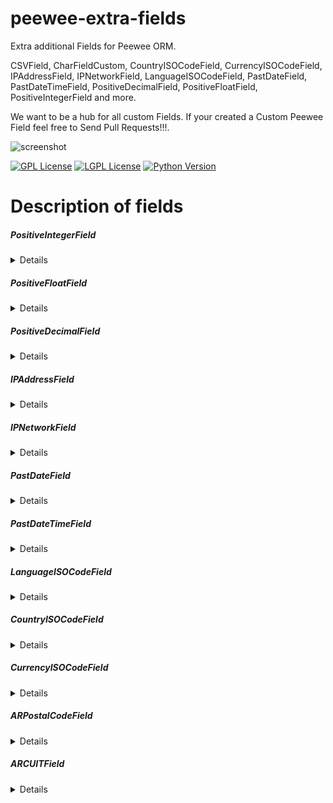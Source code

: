 # peewee-extra-fields

Extra additional Fields for Peewee ORM.  

CSVField, CharFieldCustom, CountryISOCodeField, CurrencyISOCodeField, IPAddressField, IPNetworkField, LanguageISOCodeField, PastDateField, PastDateTimeField, PositiveDecimalField, PositiveFloatField, PositiveIntegerField and more.

We want to be a hub for all custom Fields. If your created a Custom Peewee Field feel free to Send Pull Requests!!!.

![screenshot](https://source.unsplash.com/IClZBVw5W5A/800x400 "https://unsplash.com/@toddquackenbush")

[![GPL License](http://img.shields.io/badge/license-GPL-blue.svg)](http://opensource.org/licenses/GPL-3.0)
[![LGPL License](http://img.shields.io/badge/license-LGPL-blue.svg)](http://opensource.org/licenses/LGPL-3.0)
[![Python Version](https://img.shields.io/badge/Python-3-brightgreen.svg)](http://python.org)


# Description of fields

##### PositiveIntegerField
<details>

`peewee_extra_fields.PositiveIntegerField()`

**Description:** `IntegerField` subclass but only accepts **Positive** values (>= 0).

**Arguments:** None.

**Keyword Arguments:** None.

**Returns:** `int`.

**Source Code file:** https://github.com/juancarlospaco/peewee-extra-fields/blob/master/peewee_extra_fields.py

| State              | OS          | Description |
| ------------------ |:-----------:| -----------:|
| :white_check_mark: | **Linux**   | Works Ok    |
| :white_check_mark: | **Os X**    | Works Ok    |
| :white_check_mark: | **Windows** | Works Ok    |

**Usage Example:**

```python
>>> from peewee_extra_fields import PositiveIntegerField
>>> PositiveIntegerField().db_value(1)
1
>>> PositiveIntegerField().db_value(0)
0
>>> PositiveIntegerField().db_value(-1)
Traceback (most recent call last):
  File "<stdin>", line 1, in <module>

ValueError: PositiveIntegerField Value is not a Positive Integer (valid values must be Integers >=0): -1.

```
</details>


##### PositiveFloatField
<details>

`peewee_extra_fields.PositiveFloatField(round_by: int=None)`

**Description:** `FloatField` subclass but only accepts **Positive** values (>= 0).
Optionally it can round Floats using Pythons `round()` with `round_by` integer argument.

**Arguments:**
- `round()` round `float` using Pythons `round()`, optional, defaults to `None`, integer type, positive value.

**Keyword Arguments:** None.

**Returns:** `float`.

**Source Code file:** https://github.com/juancarlospaco/peewee-extra-fields/blob/master/peewee_extra_fields.py

| State              | OS          | Description |
| ------------------ |:-----------:| -----------:|
| :white_check_mark: | **Linux**   | Works Ok    |
| :white_check_mark: | **Os X**    | Works Ok    |
| :white_check_mark: | **Windows** | Works Ok    |

**Usage Example:**

```python
>>> from peewee_extra_fields import PositiveFloatField
>>> PositiveFloatField().db_value(1.0)
1.0
>>> PositiveFloatField().db_value(0.0)
0.0
>>> PositiveFloatField().db_value(-1.0)
Traceback (most recent call last):
  File "<stdin>", line 1, in <module>

ValueError: PositiveFloatField Value is not a Positive Float (valid values must be Floats >=0): -1.0.

>>> PositiveFloatField(round_by=2).db_value(1.123456789)
1.12
>>> PositiveFloatField(round_by=4).db_value(1.123456789)
1.1235
>>> PositiveFloatField(round_by=-2).db_value(1.123456789)
Traceback (most recent call last):
  File "<stdin>", line 1, in <module>

ValueError: PositiveFloatField 'round_by' argument is not a Non-Zero Positive Integer number (valid values must be Integers > 0): -2.

```
</details>


##### PositiveDecimalField
<details>

`peewee_extra_fields.PositiveDecimalField(round_by: int=None)`

**Description:** `DecimalField` subclass but only accepts **Positive** values (>= 0).

**Arguments:**
- `round()` round `decimal.Decimal` using Pythons `Decimal().quantize().normalize()`, optional, defaults to `None`, integer type, positive value.

**Keyword Arguments:** None.

**Returns:** `decimal.Decimal`.

**Source Code file:** https://github.com/juancarlospaco/peewee-extra-fields/blob/master/peewee_extra_fields.py

| State              | OS          | Description |
| ------------------ |:-----------:| -----------:|
| :white_check_mark: | **Linux**   | Works Ok    |
| :white_check_mark: | **Os X**    | Works Ok    |
| :white_check_mark: | **Windows** | Works Ok    |

**Usage Example:**

```python
>>> from peewee_extra_fields import PositiveDecimalField
>>> from decimal import Decimal
>>> PositiveDecimalField().db_value(Decimal("1.0"))
Decimal('1.0')
>>> PositiveDecimalField().db_value(Decimal("0.0"))
Decimal('0.0')
>>> PositiveDecimalField().db_value(Decimal("-1.0"))
Traceback (most recent call last):
  File "<stdin>", line 1, in <module>

ValueError: PositiveDecimalField Value is not a Positive Decimal (valid values must be Decimals >=0): -1.0.

>>> PositiveDecimalField(round_by=2).db_value(Decimal("1.123456789"))
Decimal('1.12')
>>> PositiveDecimalField(round_by=4).db_value(Decimal("1.123456789"))
Decimal('1.1235')
>>> PositiveDecimalField(round_by=-2).db_value(Decimal("1.123456789"))
Traceback (most recent call last):
  File "<stdin>", line 1, in <module>

ValueError: PositiveDecimalField 'round_by' argument is not a Non-Zero Positive Integer numbers (valid values must be Integers > 0): -2.

```
</details>


##### IPAddressField
<details>

`peewee_extra_fields.IPAddressField()`

**Description:** `CharField` subclass but only accepts **IP Addresses** values (IPv4 & IPv6).

**Arguments:** None.

**Keyword Arguments:** None.

**Returns:** `IPv4Address` or `IPv6Address`.

**Source Code file:** https://github.com/juancarlospaco/peewee-extra-fields/blob/master/peewee_extra_fields.py

| State              | OS          | Description |
| ------------------ |:-----------:| -----------:|
| :white_check_mark: | **Linux**   | Works Ok    |
| :white_check_mark: | **Os X**    | Works Ok    |
| :white_check_mark: | **Windows** | Works Ok    |

**Usage Example:**

```python
>>> from peewee_extra_fields import IPAddressField
>>> IPAddressField().db_value("127.0.0.1")
'127.0.0.1'
>>> IPAddressField().db_value("::1")
'::1'
>>> IPAddressField().db_value("10.0.0.1")
'10.0.0.1'
>>> IPAddressField().db_value("10.0.256")
Traceback (most recent call last):
  File "<stdin>", line 1, in <module>

ValueError: IPAddressField Value string is not a Valid IP v4 or v6 Address (valid values must be a valid <class 'ipaddress.IPv4Address'>): 10.0.256 --> '10.0.256' does not appear to be an IPv4 or IPv6 address.

>>> IPAddressField().db_value("a.b.c")
Traceback (most recent call last):
  File "<stdin>", line 1, in <module>

ValueError: IPAddressField Value string is not a Valid IP v4 or v6 Address (valid values must be a valid <class 'ipaddress.IPv4Address'>): a.b.c --> 'a.b.c' does not appear to be an IPv4 or IPv6 address.

>>> IPAddressField().python_value("::1")
IPv6Address('::1')
>>> IPAddressField().python_value("172.16.0.1")
IPv4Address('172.16.0.1')
```
</details>



##### IPNetworkField
<details>

`peewee_extra_fields.IPNetworkField()`

**Description:** `CharField` subclass but only accepts **IP Networks** values (IPv4 & IPv6).

**Arguments:** None.

**Keyword Arguments:** None.

**Returns:** `IPv4Network` or `IPv6Network`.

**Source Code file:** https://github.com/juancarlospaco/peewee-extra-fields/blob/master/peewee_extra_fields.py

| State              | OS          | Description |
| ------------------ |:-----------:| -----------:|
| :white_check_mark: | **Linux**   | Works Ok    |
| :white_check_mark: | **Os X**    | Works Ok    |
| :white_check_mark: | **Windows** | Works Ok    |

**Usage Example:**

```python
>>> from peewee_extra_fields import IPNetworkField
>>> IPNetworkField().db_value("10.0.0.0")
'10.0.0.0'
>>> IPNetworkField().db_value("10.0.0.0/23")
'10.0.0.0/23'
>>> IPNetworkField().db_value("256.0.0.0/23")
Traceback (most recent call last):
  File "<stdin>", line 1, in <module>

ValueError: IPNetworkField Value string is not a Valid IP v4 or v6 Network (valid values must be a valid <class 'ipaddress.IPv4Network'>): 256.0.0.0/23 --> '256.0.0.0/23' does not appear to be an IPv4 or IPv6 network.

>>> IPNetworkField().python_value("10.0.0.0/23")
IPv4Network('10.0.0.0/23')
```
</details>


##### PastDateField
<details>

`peewee_extra_fields.PastDateField()`

**Description:** `DateField` subclass but only accepts dates **Not on the Future** values.
Past is Ok, Present is Ok, Future is Not Ok.
Most of times you need Dates on the Past, eg. your Birthday cant be in the Future.

**Arguments:** None.

**Keyword Arguments:** None.

**Returns:** `date`.

**Source Code file:** https://github.com/juancarlospaco/peewee-extra-fields/blob/master/peewee_extra_fields.py

| State              | OS          | Description |
| ------------------ |:-----------:| -----------:|
| :white_check_mark: | **Linux**   | Works Ok    |
| :white_check_mark: | **Os X**    | Works Ok    |
| :white_check_mark: | **Windows** | Works Ok    |

**Usage Example:**

```python
>>> from peewee_extra_fields import PastDateField
>>> from datetime import date
>>> PastDateField().db_value(date(year=2010, month=1, day=1))
datetime.date(2010, 1, 1)
>>> PastDateField().db_value(date(year=2017, month=1, day=1))
datetime.date(2017, 1, 1)
>>> PastDateField().db_value(date(year=2020, month=1, day=1))
Traceback (most recent call last):
  File "<stdin>", line 1, in <module>

ValueError: PastDateField Dates Value is not in the Past (valid values must be in the Past): 2020-01-01.

```
</details>


##### PastDateTimeField
<details>

`peewee_extra_fields.PastDateTimeField()`

**Description:** `DateTimeField` subclass but only accepts dates **Not on the Future** values.
Past is Ok, Present is Ok, Future is Not Ok.
Most of times you need DateTimes on the Past, eg. your Birthday cant be in the Future.

**Arguments:** None.

**Keyword Arguments:** None.

**Returns:** `datetime`.

**Source Code file:** https://github.com/juancarlospaco/peewee-extra-fields/blob/master/peewee_extra_fields.py

| State              | OS          | Description |
| ------------------ |:-----------:| -----------:|
| :white_check_mark: | **Linux**   | Works Ok    |
| :white_check_mark: | **Os X**    | Works Ok    |
| :white_check_mark: | **Windows** | Works Ok    |

**Usage Example:**

```python
>>> from peewee_extra_fields import PastDateTimeField
>>> from datetime import datetime
>>> PastDateTimeField().db_value(datetime(year=2010, month=1, day=1))
datetime.datetime(2010, 1, 1, 0, 0)
>>> PastDateTimeField().db_value(datetime(year=2017, month=1, day=1))
datetime.datetime(2017, 1, 1, 0, 0)
>>> PastDateTimeField().db_value(datetime(year=2020, month=1, day=1))
Traceback (most recent call last):
  File "<stdin>", line 1, in <module>

ValueError: PastDateTimeField Dates & Times Value is not in the Past (valid values must be in the Past): 2020-01-01 00:00:00.

```
</details>



##### LanguageISOCodeField
<details>

`peewee_extra_fields.LanguageISOCodeField()`

**Description:** `FixedCharField` subclass but only accepts **Language ISO Code** values (ISO-639_1).
Uses hardcoded `max_length = 2`.

**Arguments:** None.

**Keyword Arguments:** None.

**Returns:** `collections.namedtuple`.

**Source Code file:** https://github.com/juancarlospaco/peewee-extra-fields/blob/master/peewee_extra_fields.py

| State              | OS          | Description |
| ------------------ |:-----------:| -----------:|
| :white_check_mark: | **Linux**   | Works Ok    |
| :white_check_mark: | **Os X**    | Works Ok    |
| :white_check_mark: | **Windows** | Works Ok    |

**Usage Example:**

```python
>>> from peewee_extra_fields import LanguageISOCodeField
>>> LanguageISOCodeField().db_value("en")
'en'
>>> LanguageISOCodeField().db_value("es")
'es'
>>> LanguageISOCodeField().db_value("not valid")
Traceback (most recent call last):
  File "<stdin>", line 1, in <module>

ValueError: LanguageISOCodeField Value is 9 Characters long instead of 2 Characters long (valid values must be ISO-639_1 Language Codes): not valid.

>>> LanguageISOCodeField().db_value("xx")
Traceback (most recent call last):
  File "<stdin>", line 1, in <module>

ValueError: LanguageISOCodeField Value is not an ISO-639_1 Standard Language Code of 2 Characters long (valid values must be ISO-639_1 Language Codes): xx.

>>> LanguageISOCodeField().python_value("es")
LanguageISO639(code='es', name='Spanish')
>>> LanguageISOCodeField().python_value("en")
LanguageISO639(code='en', name='English')
```
</details>


##### CountryISOCodeField
<details>

`peewee_extra_fields.CountryISOCodeField()`

**Description:** `SmallIntegerField` subclass only accepts **Country ISO Code** string values.

It converts the 2-Characters Country ISO Code to integer Country ISO Code,
saves to Database the SmallInt, when reading from Database, reverts back,
small integer Country ISO Code to 2-Characters string Country ISO Code.

Returns 1 namedtuple with iso3166_a3, iso3166_numeric, capital, continent,
currency_code, currency_name, geoname_id, is_developed, is_independent,
languages, name, name_human, phone_code, timezones and tld.

This always stores only small positive Integer numbers of 3 digits max,
that maps 1-to-1 to 2-Characters string Country Codes, according to ISO.

Small integer is always faster than varchar or text in every aspect.

**Arguments:** None.

**Keyword Arguments:** None.

**Returns:** `collections.namedtuple`.

**Source Code file:** https://github.com/juancarlospaco/peewee-extra-fields/blob/master/peewee_extra_fields.py

| State              | OS          | Description |
| ------------------ |:-----------:| -----------:|
| :white_check_mark: | **Linux**   | Works Ok    |
| :white_check_mark: | **Os X**    | Works Ok    |
| :white_check_mark: | **Windows** | Works Ok    |

**Usage Example:**

```python
>>> from peewee_extra_fields import CountryISOCodeField
>>> CountryISOCodeField().db_value("ar")
32
>>> CountryISOCodeField().python_value(32)
CountryISO3166(iso3166_a3='ARG', iso3166_numeric=32, capital='Buenos Aires', continent='Americas', currency_code='ARS', currency_name='Argentine Peso', geoname_id=3865483, is_developed=False, is_independent=True, languages=['es-AR', 'en', 'it', 'de', 'fr', 'gn'], name='Argentina', name_human='The Argentine Republic', phone_code='54', timezones=['america/argentina/buenos_aires', 'america/argentina/cordoba', 'america/argentina/jujuy', 'america/argentina/tucuman', 'america/argentina/catamarca', 'america/argentina/la_rioja', 'america/argentina/san_juan', 'america/argentina/mendoza', 'america/argentina/rio_gallegos', 'america/argentina/ushuaia'], tld='.ar')
>>> CountryISOCodeField().db_value("xx")
Traceback (most recent call last):
  File "<stdin>", line 1, in <module>

ValueError: CountryISOCodeField Value is not an ISO-3166 Standard Country Code of 2 Characters long (valid values must be ISO-3166 Country Codes): xx.

```
</details>


##### CurrencyISOCodeField
<details>

`peewee_extra_fields.CurrencyISOCodeField()`

**Description:** `SmallIntegerField` subclass only accepts **Currency ISO Code** values.

It converts 3-Characters Currency ISO Code to integer Currency ISO Code,
saves to Database the SmallInt, when reading from Database, reverts back,
small integer Currency ISO Code to 3-Characters string Currency ISO Code.

Returns 1 namedtuple with code, name, iso4217_numeric.

This always stores only small positive Integer numbers of 3 digits max,
that maps 1-to-1 to 3-Characters string Currency Codes, according to ISO.

Small integer is always faster than varchar or text in every aspect.

**Arguments:** None.

**Keyword Arguments:** None.

**Returns:** `collections.namedtuple`.

**Source Code file:** https://github.com/juancarlospaco/peewee-extra-fields/blob/master/peewee_extra_fields.py

| State              | OS          | Description |
| ------------------ |:-----------:| -----------:|
| :white_check_mark: | **Linux**   | Works Ok    |
| :white_check_mark: | **Os X**    | Works Ok    |
| :white_check_mark: | **Windows** | Works Ok    |

**Usage Example:**

```python
>>> from peewee_extra_fields import CurrencyISOCodeField
>>> CurrencyISOCodeField().db_value("usd")
840
>>> CurrencyISOCodeField().python_value(840)
CurrencyISO4217(code='usd', name='United States Dollar', iso4217_numeric=840)
>>> CurrencyISOCodeField().db_value("not valid")
Traceback (most recent call last):
  File "<stdin>", line 1, in <module>

ValueError: CurrencyISOCodeField Value is 9 Characters long instead of 3 Characters long (valid values must be ISO-4217 Currency Codes): not valid.

>>> CurrencyISOCodeField().db_value("lol")
Traceback (most recent call last):
  File "<stdin>", line 1, in <module>

ValueError: CurrencyISOCodeField Value is not an ISO-4217 Standard Currency Code of 3 Characters long (valid values must be ISO-4217 Currency Codes): lol.

```
</details>


##### ARPostalCodeField
<details>

`peewee_extra_fields.ARPostalCodeField()`

**Description:** `CharField` subclass but only accepts **Argentine Postal Codes** (old & new).

**Arguments:** None.

**Keyword Arguments:** None.

**Returns:** `str`.

**Source Code file:** https://github.com/juancarlospaco/peewee-extra-fields/blob/master/peewee_extra_fields.py

| State              | OS          | Description |
| ------------------ |:-----------:| -----------:|
| :white_check_mark: | **Linux**   | Works Ok    |
| :white_check_mark: | **Os X**    | Works Ok    |
| :white_check_mark: | **Windows** | Works Ok    |

**Usage Example:**

```python
>>> from peewee_extra_fields import ARPostalCodeField
>>> ARPostalCodeField().db_value("2804")
'2804'
>>> ARPostalCodeField().db_value("666")
Traceback (most recent call last):
  File "<stdin>", line 1, in <module>

ValueError: ARPostalCodeField Value is not a valid Argentine Postal Code (old & new) string of 4 to 8 characters long: 666.

```
</details>


##### ARCUITField
<details>

`peewee_extra_fields.ARCUITField()`

**Description:** `CharField` subclass but only accepts **Argentine CUIT**, also it can extract DNI from CUIT.

**Arguments:** None.

**Keyword Arguments:** None.

**Returns:** `str`.

**Source Code file:** https://github.com/juancarlospaco/peewee-extra-fields/blob/master/peewee_extra_fields.py

| State              | OS          | Description |
| ------------------ |:-----------:| -----------:|
| :white_check_mark: | **Linux**   | Works Ok    |
| :white_check_mark: | **Os X**    | Works Ok    |
| :white_check_mark: | **Windows** | Works Ok    |

**Usage Example:**

```python
>>> from peewee_extra_fields import ARCUITField
>>> ARCUITField().db_value("20-30999666-6")
'20309996666'
>>> ARCUITField().db_value("20309996666")
'20309996666'
>>> ARCUITField().cuit2dni("20-30999666-6")
30999666
>>> ARCUITField().db_value("20-30999-6")
Traceback (most recent call last):
  File "<stdin>", line 1, in <module>

ValueError: ARCUITField Value is not a valid Argentine CUIT Code string of 11 to 13 characters long: 20-30999-6.

```
</details>
